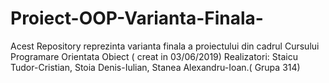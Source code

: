 # Proiect-OOP-Varianta-Finala-
Acest Repository reprezinta varianta finala a proiectului din cadrul Cursului Programare Orientata Obiect ( creat in 03/06/2019) 
Realizatori: Staicu Tudor-Cristian,
             Stoia Denis-Iulian,
             Stanea Alexandru-Ioan.( Grupa 314)
